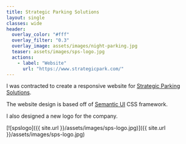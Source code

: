 ```yaml
---
title: Strategic Parking Solutions
layout: single
classes: wide
header:
  overlay_color: "#fff"
  overlay_filter: "0.3"
  overlay_image: assets/images/night-parking.jpg
  teaser: assets/images/sps-logo.jpg
  actions:
    - label: "Website"
      url: "https://www.strategicpark.com/"
---
```


I was contracted to create a responsive website for [Strategic Parking Solutions](https://www.strategicpark.com/).

The website design is based off of [Semantic UI](https://semantic-ui.com/) CSS framework.

I also designed a new logo for the company.

[![spslogo]({{ site.url }}/assets/images/sps-logo.jpg)]({{ site.url }}/assets/images/sps-logo.jpg)
